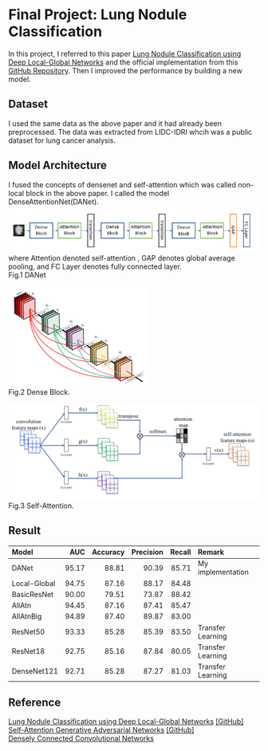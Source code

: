 # Final Project: Lung Nodule Classification

In this project, I referred to this paper [Lung Nodule Classification using Deep Local-Global Networks](https://arxiv.org/abs/1904.10126) and the official implementation from this [GitHub Repository](https://github.com/mundher/local-global). Then I improved the performance by building a new model.

## Dataset
I used the same data as the above paper and it had already been preprocessed. The data was extracted from LIDC-IDRI whcih was a public dataset for lung cancer analysis. 

## Model Architecture
I fused the concepts of densenet and self-attention which was called non-local block in the above paper. I called the model DenseAttentionNet(DANet).  
![DANet](https://github.com/ChengZheWu/Medical-Image-Analysis/blob/main/images/DANet.png)  
where Attention denoted self-attention , GAP denotes global average pooling, and FC Layer denotes fully connected layer.  
Fig.1 DANet    
  
![Dense Block](https://github.com/ChengZheWu/Medical-Image-Analysis/blob/main/images/dense%20block.png)  
Fig.2 Dense Block.  
  
![Self-Attention](https://github.com/ChengZheWu/Medical-Image-Analysis/blob/main/images/self-attention.png)  
Fig.3 Self-Attention.

## Result

Model         | AUC       | Accuracy  | Precision | Recall    | Remark
:-------------|----------:|----------:|----------:|----------:|:----------
DANet         |95.17      |88.81      |90.39      |85.71      |My implementation           
Local-Global  |94.75      |87.16      |88.17      |84.48      |           
BasicResNet   |90.00      |79.51      |73.87      |88.42      |           
AllAtn        |94.45      |87.16      |87.41      |85.47      |           
AllAtnBig     |94.89      |87.40      |89.87      |83.00      | 
ResNet50      |93.33      |85.28      |85.39      |83.50      |Transfer Learning 
ResNet18      |92.75      |85.16      |87.84      |80.05      |Transfer Learning
DenseNet121   |92.71      |85.28      |87.27      |81.03      |Transfer Learning       

## Reference
[Lung Nodule Classification using Deep Local-Global Networks](https://arxiv.org/abs/1904.10126) [[GitHub]](https://github.com/mundher/local-global)  
[Self-Attention Generative Adversarial Networks](https://arxiv.org/abs/1805.08318) [[GitHub]](https://github.com/heykeetae/Self-Attention-GAN)  
[Densely Connected Convolutional Networks](https://arxiv.org/abs/1608.06993)  

